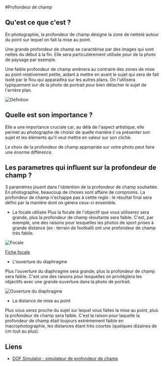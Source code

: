 #Profondeur de champ

## Qu'est ce que c'est ?

En photographie, la profondeur de champ désigne la zone de netteté autour du point sur lequel on fait la mise au point.

Une grande profondeur de champ se caractérise par des images qui sont nettes du début à la fin.
Elle sera particuliérement utilisée pour de la photo de paysage par exemple.
	
Une faible profondeur de champ aménera au contraire des zones de mise au point relativement petite, aidant à mettre en avant le sujet qui sera de fait isolé par le flou qui apparaittra sur les autres plans.
On l'utilisera typiquement sur de la photo de portrait pour bien détacher le sujet de l'arrière plan.

![Défintion](images/profondeur_de_champ/definition.jpg)
	
## Quelle est son importance ?</h2>

Elle a une importance cruciale car, au délà de l'aspect artistique, elle permet au photographe de choisir de quelle manière il va présenter son sujet et les éléments qu'il veut mettre en valeur sur son cliché.

Le choix de la profondeur de champ appropriée sur votre photo peut faire une énorme différence.

## Les parametres qui influent sur la profondeur de champ ?</h2>

3 paramètres jouent dans l'obtention de la profondeur de champ souhaitée.
En photographie, beaucoup de choses sont affaire de compromis. La profondeur de champ n'echappe pas à cettte regle : le résultat final sera défini par la manière dont on gérera ceux-ci ensemble.

* La focale utilisée
Plus la focale de l'objectif que vous utiliserez sera grande, plus la profondeur de champ résultante sera faible.
C'est, par exemple, une des raisons pour lesquelles les photos de sport prises à grande distance (ex : terrain de football) ont une profondeur de champ très fabile.

![Focale](images/profondeur_de_champ/focale.jpg)

[Fiche focale](./focale.md)

* L'ouverture du diaphragme

Plus l'ouverture du diaphragme sera grande, plus la profondeur de champ sera faible.
C'est une des raisons pour lesquelles on privilégiera les objectifs avec une grande ouverture dans la photo de portrait.

![Ouverture du diaphragme](images/profondeur_de_champ/diaph.jpg)

* La distance de mise au point

Plus vous serez proche du sujet sur lequel vous faites la mise au point, plus la profondeur de champ sera faible.
C'est la raison pour laquelle la profondeur de champ était toujours extrémement faible en macrophotographie, les distances étant très courtes (quelques dizaines de cm tout au plus).

## Liens
* [DOF Simulator : simulateur de profondeur de champ](https://dofsimulator.net/en/)
